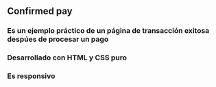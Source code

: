 ## Confirmed pay
### Es un ejemplo práctico de un página de transacción exitosa despúes de procesar un pago
### Desarrollado con HTML y CSS puro
### Es responsivo 